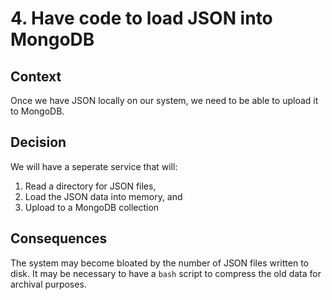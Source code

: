 # 4. Have code to load JSON into MongoDB

## Context

Once we have JSON locally on our system, we need to be able to upload it to
MongoDB.

## Decision

We will have a seperate service that will:

1. Read a directory for JSON files,
1. Load the JSON data into memory, and
1. Upload to a MongoDB collection

## Consequences

The system may become bloated by the number of JSON files written to disk. It
may be necessary to have a `bash` script to compress the old data for archival
purposes.
